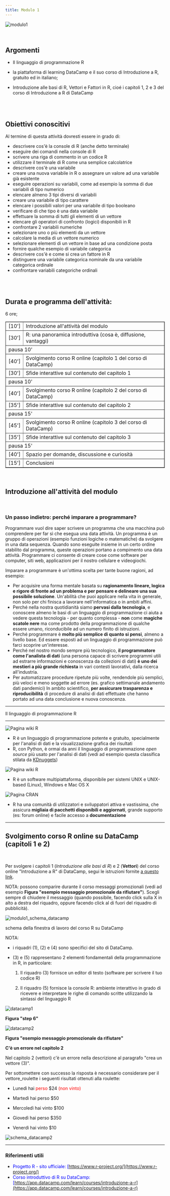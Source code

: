 ```yaml
---
title: Modulo 1
---
```


![modulo1](images/modulo1/modulo1.jpg)

<br>

## Argomenti

- Il linguaggio di programmazione R 

- la piattaforma di learning DataCamp e il suo corso di Introduzione a R, gratuito ed in italiano; 

- Introduzione alle basi di R, Vettori e Fattori in R, cioé i capitoli 1, 2 e 3 del corso di Introduzione a R di DataCamp


<br>
<br>


## Obiettivi conoscitivi


Al termine di questa attività dovresti essere in grado di:
<br>

- descrivere cos'è la console di R (anche detto terminale)
- eseguire dei comandi nella console di R
- scrivere una riga di commento in un codice R
- utilizzare il terminale di R come una semplice calcolatrice
- descrivere cos'è una variabile
- creare una nuova variabile in R o assegnare un valore ad una variabile già esistente
- eseguire operazioni su variabili, come ad esempio la somma di due variabili di tipo numerico
- elencare almeno 3 tipi diversi di variabili
- creare una variabile di tipo carattere
- elencare i possibili valori per una variabile di tipo booleano
- verificare di che tipo è una data variabile
- effettuare la somma di tutti gli elementi di un vettore
- elencare gli operatori di confronto (logici) disponibili in R
- confrontare 2 variabili numeriche
- selezionare uno o più elementi da un vettore
- calcolare la media di un vettore numerico
- selezionare elementi di un vettore in base ad una condizione posta
- fornire qualche esempio di variabile categorica
- descrivere cos'è e come si crea un fattore in R
- distinguere una variabile categorica nominale da una variabile categorica ordinale
- confrontare variabili categoriche ordinali

<br>
<br>

## Durata e programma dell'attività:

6 ore;

<table border="1" width="700">
	<tr>
		<td>[10']</td>
		<td>Introduzione all'attività del modulo</td>
	</tr>
	<tr>
		<td>[30']</td>
		<td>R: una panoramica introduttiva (cosa è, diffusione, vantaggi)</td>
	</tr>
	<tr>
	<td colspan="2">pausa 10'</td>
	</tr>
	<tr>
		<td>[40']</td>
		<td>Svolgimento corso R online (capitolo 1 del corso di DataCamp)</td>		
	</tr>
	<tr>
		<td>[30']</td>
		<td>Sfide interattive sul contenuto del capitolo 1</td>		
	</tr>
	<tr>
	<td colspan="2">pausa 10'</td>
	</tr>
	<tr>
		<td>[40']</td>
		<td>Svolgimento corso R online (capitolo 2 del corso di DataCamp)</td>		
	</tr>
	<tr>
		<td>[35']</td>
		<td>Sfide interattive sul contenuto del capitolo 2</td>		
	</tr>
	<tr>
	<td colspan="2">pausa 15'</td>
	</tr>
	<tr>
		<td>[45']</td>
		<td>Svolgimento corso R online (capitolo 3 del corso di DataCamp)</td>		
	</tr>
	<tr>
		<td>[35']</td>
		<td>Sfide interattive sul contenuto del capitolo 3</td>		
	</tr>
	<tr>
	<td colspan="2">pausa 15'</td>
	</tr>	
	<tr>
		<td>[40']</td>
		<td>Spazio per domande, discussione e curiosità</td>		
	</tr>
	<tr>
		<td>[15']</td>
		<td>Conclusioni</td>		
	</tr>
</table>

<br>

## Introduzione all'attività del modulo

<br>

### Un passo indietro: perché imparare a programmare?

Programmare vuol dire saper scrivere un programma che una macchina può comprendere per far sì che esegua una data attività. 
Un programma è un gruppo di operazioni (esempio funzioni logiche o matematiche) da svolgere in una data sequenza. Quando sono eseguite insieme in un certo ordine stabilito dal programma, queste operazioni portano a compimento una data attività.
Programmare ci consente di creare cose come software per computer, siti web, applicazioni per il nostro cellulare e videogiochi.


Imparare a programmare è un'ottima scelta per tante buone ragioni, ad esempio: <br>
- Per acquisire una forma mentale basata su **ragionamento lineare, logica e rigore di fronte ad un problema e per pensare e delineare una sua possibile soluzione**. Un'abilità che puoi applicare nella vita in generale, non solo per chi finisca a lavorare nell'informatica o in ambiti affini.
- Perché nella nostra quotidianità siamo **pervasi dalla tecnologia**, e conoscere almeno le basi di un linguaggio di programmazione ci aiuta a vedere questa tecnologia - per quanto complessa - **non** come **magiche scatole nere** ma come prodotto della programmazione di qualche essere umano, riconducibile ad un numero finito di istruzioni.
- Perché programmare è **molto più semplice di quanto si pensi**, almeno a livello base. Ed essere esposti ad un linguaggio di programmazione può farci scoprire un'interesse.
- Perché nel nostro mondo sempre più tecnologico, **il programmatore come l'analista di dati** (una persona capace di scrivere programmi utili ad estrarre informazioni e conoscenza da collezioni di dati) **è uno dei mestieri a più grande richiesta** in vari contesti lavorativi, dalla ricerca all'industria.
- Per automatizzare procedure ripetute più volte, rendendole più semplici, più veloci e meno soggette ad errore (es. grafico settimanale andamento dati pandemici)
In ambito scientifico, **per assicurare trasparenza e riproducibilità** di procedure di analisi di dati effettuate che hanno portato ad una data conclusione e nuova conoscenza.

<hr>
Il linguaggio di programmazione R
<hr>

![Pagina wiki R](images/modulo1/R_page.png)


- R è un linguaggio di programmazione potente e gratuito, specialmente per l'analisi di dati e la visualizzazione grafica dei risultati
- R, con Python, è ormai da anni il linguaggio di programmazione *open source* più usato per l'analisi di dati (vedi ad esempio questa classifica stilata da [KDnuggets](https://www.kdnuggets.com/2019/05/new-poll-software-analytics-data-science-machine-learning.html))

![Pagina wiki R](images/modulo1/R_page2.png)

- R è un software multipiattaforma, disponibile per sistemi UNIX e UNIX-based (Linux), Windows e Mac OS X

![Pagina CRAN](images/modulo1/CRAN.png)

- R ha una comunità di utilizzatori e sviluppatori attiva e vastissima, che assicura **migliaia di pacchetti disponibili e aggiornati**, grande supporto (es: forum online) e facile accesso a **documentazione**

___

## Svolgimento corso R online su DataCamp (capitoli 1 e 2)
<br>

Per svolgere i capitoli 1 (*Introduzione alle basi di R*) e 2 (**Vettori**) del corso online "Introduzione a R" di DataCamp, segui le istruzioni fornite <a href="https://maghetta.github.io/Corso-R-livello-base/premessa">a questo link</a>.

NOTA: possono comparire durante il corso messaggi promozionali (vedi ad esempio **Figura "esempio messaggio promozionale da rifiutare"**). Scegli sempre di chiudere il messaggio (quando possibile, facendo click sulla X in alto a destra del riquadro, oppure facendo click al di fuori del riquadro di pubblicità).


![modulo1_schema_datacamp](images/modulo1/schema_datacamp.png)

schema della finestra di lavoro del corso R su DataCamp

NOTA: 

- i riquadri (1), (2) e (4) sono specifici del sito di  DataCamp.

- (3) e (5) rappresentano 2 elementi fondamentali della programmazione in R, in particolare:

	1. Il riquadro (3) fornisce un editor di testo (software per scrivere il tuo codice R)

	2. Il riquadro (5) fornisce la console R: ambiente interattivo in grado di ricevere e interpretare le righe di comando scritte utilizzando la sintassi del linguaggio R



![datacamp1](images/modulo1/datacamp1.png)

**Figura "step 6"**

![datacamp2](images/modulo1/datacamp2.png)

**Figura "esempio messaggio promozionale da rifiutare"**


**C'è un errore nel capitolo 2**

Nel capitolo 2 (vettori) c'è un errore nella descrizione al paragrafo "crea un vettore (3)".

Per sottomettere con successo la risposta è necessario considerare per il vettore_roulette i seguenti risultati ottenuti alla roulette:

- Lunedì hai <span style="color:red;">perso</span> $24 <span style="color:red;">(non vinto)</span>

- Martedì hai perso $50

- Mercoledì hai vinto $100

- Giovedì hai perso $350

- Venerdì hai vinto $10

![schema_datacamp2](images/modulo1/schema_datacamp2.png)

<hr class="bg-dark mb-4">


### Riferimenti utili

- <span style="color:blue;">Progetto R - sito ufficiale: [https://www.r-project.org/](https://www.r-project.org/)</span>
- <span style="color:blue;">Corso introduttivo di R su DataCamp:[https://app.datacamp.com/learn/courses/introduzione-a-r](https://app.datacamp.com/learn/courses/introduzione-a-r)</span>

